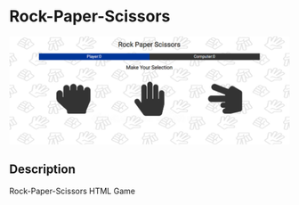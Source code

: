 # Rock-Paper-Scissors

![Project Image](https://github.com/Haddad1995/Rock-Paper-Scissors/blob/main/Rock%20Paper%20Scissors.png?raw=true)



## Description

Rock-Paper-Scissors HTML Game
